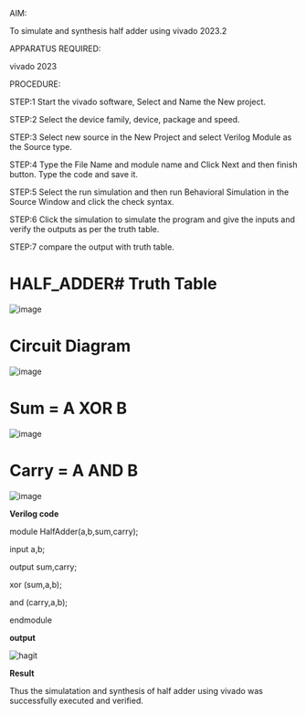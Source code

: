 AIM: 

To simulate and synthesis half adder using vivado 2023.2 

APPARATUS REQUIRED: 

vivado 2023 

PROCEDURE: 

STEP:1 Start the vivado software, Select and Name the New project. 

STEP:2 Select the device family, device, package and speed. 

STEP:3 Select new source in the New Project and select Verilog Module as the Source type. 

STEP:4 Type the File Name and module name and Click Next and then finish button. Type the code and save it. 

STEP:5 Select the run simulation and then run Behavioral Simulation in the Source Window and click the check syntax. 

STEP:6 Click the simulation to simulate the program and give the inputs and verify the outputs as per the truth table. 

STEP:7 compare the output with truth table. 

 
# HALF_ADDER# Truth Table
![image](https://github.com/RESMIRNAIR/HALF_ADDER/assets/154305926/fe672c28-5c6a-4355-b70f-b40bce63880d)
# Circuit Diagram
![image](https://github.com/RESMIRNAIR/HALF_ADDER/assets/154305926/5f1a79a7-73c2-4b99-a40d-afa2a20c74ac)
# Sum = A XOR B
![image](https://github.com/RESMIRNAIR/HALF_ADDER/assets/154305926/020e1531-1c11-42e5-9f27-f09ba459984d)
# Carry = A AND B
![image](https://github.com/RESMIRNAIR/HALF_ADDER/assets/154305926/988ae131-0822-4d23-941b-eaafad349a72)

**Verilog code**

module HalfAdder(a,b,sum,carry); 

input a,b; 

output sum,carry; 

xor (sum,a,b); 

and (carry,a,b); 

endmodule 

**output**

![hagit](https://github.com/nithin2134/HALF_ADDER/assets/160302970/9fcd6267-a087-4ff6-ad2b-2b9532087ee7)

**Result**

Thus the simulatation and synthesis of half adder using vivado was successfully executed and verified.

